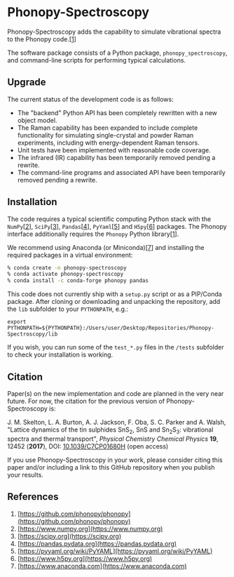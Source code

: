 # Phonopy-Spectroscopy

Phonopy-Spectroscopy adds the capability to simulate vibrational spectra to the Phonopy code.[[1](#Ref1)]

The software package consists of a Python package, `phonopy_spectroscopy`, and command-line scripts for performing typical calculations.


## Upgrade

The current status of the development code is as follows:

* The "backend" Python API has been completely rewritten with a new object model.
* The Raman capability has been expanded to include complete functionality for simulating single-crystal and powder Raman experiments, including with energy-dependent Raman tensors.
* Unit tests have been implemented with reasonable code coverage.
* The infrared (IR) capability has been temporarily removed pending a rewrite.
* The command-line programs and associated API have been temporarily removed pending a rewrite.


## Installation

The code requires a typical scientific computing Python stack with the `NumPy`[[2](#Ref3)], `SciPy`[[3](#Ref3)], `Pandas`[[4](#Ref4)], `PyYaml`[[5](#Ref5)] and `H5py`[[6](#Ref6)] packages.
The Phonopy interface additionally requires the `Phonopy` Python library[[1](#Ref1)].

We recommend using Anaconda (or Miniconda)[[7](#Ref7)] and installing the required packages in a virtual environment:

```bash
% conda create -n phonopy-spectroscopy
% conda activate phonopy-spectroscopy
% conda install -c conda-forge phonopy pandas
```

This code does not currently ship with a `setup.py` script or as a PIP/Conda package.
After cloning or downloading and unpacking the repository, add the `lib` subfolder to your `PYTHONPATH`, e.g.:

`export PYTHONPATH=${PYTHONPATH}:/Users/user/Desktop/Repositories/Phonopy-Spectroscopy/lib`

If you wish, you can run some of the `test_*.py` files in the `/tests` subfolder to check your installation is working.


## Citation

Paper(s) on the new implementation and code are planned in the very near future.
For now, the citation for the previous version of Phonopy-Spectroscopy is:

J. M. Skelton, L. A. Burton, A. J. Jackson, F. Oba, S. C. Parker and A. Walsh, "Lattice dynamics of the tin sulphides SnS<sub>2</sub>, SnS and Sn<sub>2</sub>S<sub>3</sub>: vibrational spectra and thermal transport", *Physical Chemistry Chemical Physics* **19**, 12452 (**2017**), DOI: [10.1039/C7CP01680H](https://doi.org/10.1039/C7CP01680H) (open access)

If you use Phonopy-Spectroscopy in your work, please consider citing this paper and/or including a link to this GitHub repository when you publish your results.


## References

1. <a name="Ref1"></a>[https://github.com/phonopy/phonopy](https://github.com/phonopy/phonopy)
2. <a name="Ref2"></a>[https://www.numpy.org](https://www.numpy.org)
3. <a name="Ref3"></a>[https://scipy.org](https://scipy.org)
4. <a name="Ref4"></a>[https://pandas.pydata.org](https://pandas.pydata.org)
5. <a name="Ref5"></a>[https://pyyaml.org/wiki/PyYAML](https://pyyaml.org/wiki/PyYAML)
6. <a name="Ref6"></a>[https://www.h5py.org](https://www.h5py.org)
7. <a name="Ref7"></a>[https://www.anaconda.com](https://www.anaconda.com)
